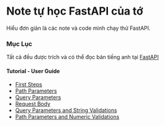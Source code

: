 # Note tự học FastAPI của tớ

Hiểu đơn giản là các note và code mình chạy thử FastAPI. 

### Mục Lục 

Tất cả đều được trích và có thể đọc bản tiếng anh tại [FastAPI](https://fastapi.tiangolo.com/tutorial/query-params/)

#### Tutorial - User Guide

- [First Steps](./tutorial/first_steps/)
- [Path Parameters](./tutorial/path_param/)
- [Query Parameters](./tutorial/query_parameter/)
- [Request Body](./tutorial/request_body/)
- [Query Parameters and String Validations](./tutorial/Query_Pram_and_Str_Valid/)
- [Path Parameters and Numeric Validations](./tutorial/Path_Param_and_Num_Valid/)
